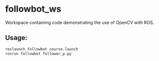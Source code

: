 # followbot_ws
Workspace containing code demonstrating the use of OpenCV with ROS.
## Usage:
```bash
roslaunch followbot course.launch
rosrun followbot follower_p.py
```
